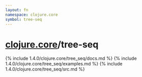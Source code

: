```yaml
---
layout: fn
namespace: clojure.core
symbol: tree-seq
---
```


# [clojure.core](../)/tree-seq

{% include 1.4.0/clojure.core/tree_seq/docs.md %}
{% include 1.4.0/clojure.core/tree_seq/examples.md %}
{% include 1.4.0/clojure.core/tree_seq/src.md %}

